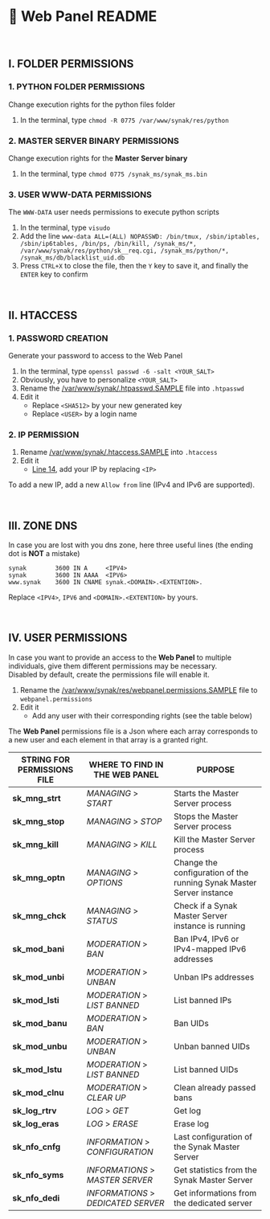 # :bookmark_tabs: Web Panel README

&#160;

## I. FOLDER PERMISSIONS

### 1. PYTHON FOLDER PERMISSIONS
Change execution rights for the python files folder
1. In the terminal, type ```chmod -R 0775 /var/www/synak/res/python```

### 2. MASTER SERVER BINARY PERMISSIONS
Change execution rights for the **Master Server binary**
1. In the terminal, type ```chmod 0775 /synak_ms/synak_ms.bin```

### 3. USER WWW-DATA PERMISSIONS
The ```WWW-DATA``` user needs permissions to execute python scripts
1. In the terminal, type ```visudo```
2. Add the line ```www-data ALL=(ALL) NOPASSWD: /bin/tmux, /sbin/iptables, /sbin/ip6tables, /bin/ps, /bin/kill, /synak_ms/*, /var/www/synak/res/python/sk__req.cgi, /synak_ms/python/*, /synak_ms/db/blacklist_uid.db```
3. Press ```CTRL+X``` to close the file, then the ```Y``` key to save it, and finally the ```ENTER``` key to confirm

&#160;

## II. HTACCESS

### 1. PASSWORD CREATION
Generate your password to access to the Web Panel
1. In the terminal, type ```openssl passwd -6 -salt <YOUR_SALT>```
2. Obviously, you have to personalize ```<YOUR_SALT>```
3. Rename the [/var/www/synak/.htpasswd.SAMPLE](/code/web/root/var/www/synak/.htpasswd.SAMPLE) file into ```.htpasswd```
4. Edit it
    * Replace ```<SHA512>``` by your new generated key
    * Replace ```<USER>``` by a login name


### 2. IP PERMISSION
1. Rename [/var/www/synak/.htaccess.SAMPLE](/code/web/root/var/www/synak/.htaccess.SAMPLE) into ```.htaccess```
2. Edit it
    * [Line 14](/code/web/root/var/www/synak/.htaccess.SAMPLE#L14), add your IP by replacing ```<IP>```

To add a new IP, add a new ```Allow from``` line (IPv4 and IPv6 are supported).
    
&#160;

## III. ZONE DNS
In case you are lost with you dns zone, here three useful lines (the ending dot is **NOT** a mistake)
````
synak        3600 IN A     <IPV4>
synak        3600 IN AAAA  <IPV6>
www.synak    3600 IN CNAME synak.<DOMAIN>.<EXTENTION>.
````
Replace ```<IPV4>```, ```IPV6``` and ```<DOMAIN>.<EXTENTION>``` by yours.

&#160;

## IV. USER PERMISSIONS
In case you want to provide an access to the **Web Panel** to multiple individuals, give them different permissions may be necessary.\
Disabled by default, create the permissions file will enable it.
1. Rename the [/var/www/synak/res/webpanel.permissions.SAMPLE](/code/web/root/var/www/synak/res/webpanel.permissions.SAMPLE) file to ```webpanel.permissions```
2. Edit it
    * Add any user with their corresponding rights (see the table below)

The **Web Panel** permissions file is a Json where each array corresponds to a new user and each element in that array is a granted right.

STRING FOR PERMISSIONS FILE | WHERE TO FIND IN THE WEB PANEL | PURPOSE
------------ | ------------- | -------------
**sk_mng_strt** | _MANAGING_ > _START_ | Starts the Master Server process
**sk_mng_stop** | _MANAGING_ > _STOP_ | Stops the Master Server process
**sk_mng_kill** | _MANAGING_ > _KILL_ | Kill the Master Server process
**sk_mng_optn** | _MANAGING_ > _OPTIONS_ | Change the configuration of the running Synak Master Server instance
**sk_mng_chck** | _MANAGING_ > _STATUS_ | Check if a Synak Master Server instance is running
**sk_mod_bani** | _MODERATION_ > _BAN_ | Ban IPv4, IPv6 or IPv4-mapped IPv6 addresses
**sk_mod_unbi** | _MODERATION_ > _UNBAN_ | Unban IPs addresses
**sk_mod_lsti** | _MODERATION_ > _LIST BANNED_ | List banned IPs
**sk_mod_banu** | _MODERATION_ > _BAN_ | Ban UIDs
**sk_mod_unbu** | _MODERATION_ > _UNBAN_ | Unban banned UIDs
**sk_mod_lstu** | _MODERATION_ > _LIST BANNED_ | List banned UIDs
**sk_mod_clnu** | _MODERATION_ > _CLEAR UP_ | Clean already passed bans
**sk_log_rtrv** | _LOG_ > _GET_ | Get log
**sk_log_eras** | _LOG_ > _ERASE_ | Erase log
**sk_nfo_cnfg** | _INFORMATION_ > _CONFIGURATION_ | Last configuration of the Synak Master Server
**sk_nfo_syms** | _INFORMATIONS_ > _MASTER SERVER_ | Get statistics from the Synak Master Server
**sk_nfo_dedi** | _INFORMATIONS_ > _DEDICATED SERVER_ | Get informations from the dedicated server
